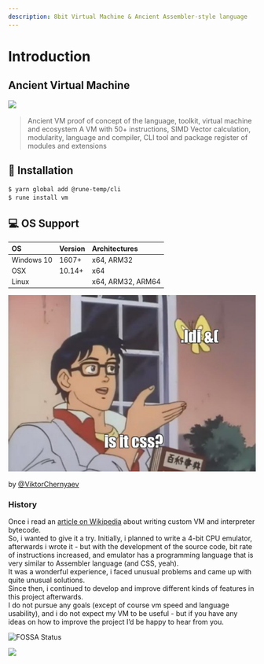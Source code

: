 ```yaml
---
description: 8bit Virtual Machine & Ancient Assembler-style language
---
```


# Introduction

##                                       Ancient Virtual Machine

![](https://user-images.githubusercontent.com/13326808/60311909-e71fa900-9961-11e9-96f0-bf4c4a45681c.png)

> Ancient VM proof of concept of the language, toolkit, virtual machine and ecosystem A VM with 50+ instructions, SIMD Vector calculation, modularity, language and compiler, CLI tool and package register of modules and extensions

## 📡 Installation

```bash
$ yarn global add @rune-temp/cli
$ rune install vm
```

## 💻 OS Support

| OS | Version | Architectures |
| :--- | :--- | :--- |
| Windows 10 | 1607+ | x64, ARM32 |
| OSX | 10.14+ | x64 |
| Linux |  | x64, ARM32, ARM64 |

![](.gitbook/assets/72352994-55586d00-36f4-11ea-8667-39475c9fd69f.png)

 by [@ViktorChernyaev](https://github.com/ViktorChernyaev)

### History

Once i read an [article on Wikipedia](https://en.wikibooks.org/wiki/Creating_a_Virtual_Machine/Register_VM_in_C) about writing custom VM and interpreter bytecode.  
So, i wanted to give it a try. Initially, i planned to write a 4-bit CPU emulator, afterwards i wrote it - but with the development of the source code, bit rate of instructions increased, and emulator has a programming language that is very similar to Assembler language \(and CSS, yeah\).  
It was a wonderful experience, i faced unusual problems and came up with quite unusual solutions.  
Since then, i continued to develop and improve different kinds of features in this project afterwards.  
I do not pursue any goals \(except of course vm speed and language usability\), and i do not expect my VM to be useful - but if you have any ideas on how to improve the project I’d be happy to hear from you.

![FOSSA Status](https://app.fossa.io/api/projects/git%2Bgithub.com%2F0xF6%2Fancient_cpu.svg?type=large)

 

![](https://www.ko-fi.com/img/githubbutton_sm.svg)

